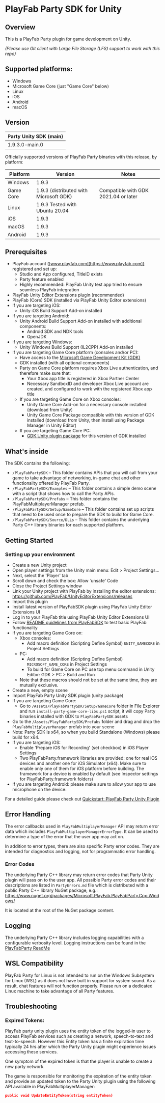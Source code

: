 # PlayFab Party SDK for Unity

## Overview
This is a PlayFab Party plugin for game development on Unity.

_(Please use Git client with Large File Storage (LFS) support to work with this repo)_

## Supported platforms:
- Windows
- Microsoft Game Core (just "Game Core" below)
- Linux
- iOS
- Android
- macOS

## Version
|Party Unity SDK (main)
|-|
|1.9.3.0-main.0

Officially supported versions of PlayFab Party binaries with this release, by platform:

Platform|Version|Notes
|-|-|-|
Windows|1.9.3
Game Core|1.9.3 (distributed with Microsoft GDK)|Compatible with GDK 2021.04 or later
Linux|1.9.3 Tested with Ubuntu 20.04
iOS|1.9.3
macOS|1.9.3
Android|1.9.3

## Prerequisites
- PlayFab account ([www.playfab.com](https://www.playfab.com)) registered and set up:
    - Studio and App configured, TitleID exists
    - Party feature enabled
    - Highly recommended: PlayFab Unity test app tried to ensure seamless PlayFab integration
- PlayFab Unity Editor Extensions plugin (recommended)
- PlayFab (Core) SDK (installed via PlayFab Unity Editor extensions)
- If you are targeting iOS:
    - Unity iOS Build Support Add-on installed
- If you are targeting Android:
    - Unity Android Build Support Add-on installed with additional components:
        - Android SDK and NDK tools
        - OpenJDK
- If you are targeting Windows:
    - Unity Windows Build Support (IL2CPP) Add-on installed
- If you are targeting Game Core platform (consoles and/or PC):
    - Have access to the [Microsoft Game Development Kit (GDK)](http://aka.ms/gdkdl)
    - GDK installed (with all optional components)
    - Party on Game Core platform requires Xbox Live authentication, and therefore make sure that:
        - Your Xbox app title is registered in Xbox Partner Center
        - Necessary SandboxID and developer Xbox Live account are created, and configured to work with the registered Xbox app title
    - If you are targeting Game Core on Xbox consoles:
        - Unity Game Core Add-on for a necessary console installed (download from Unity)
        - Unity Game Core Package compatible with this version of GDK installed (download from Unity, then install using Package Manager in Unity Editor)
    - If you are targeting Game Core PC:
        - [GDK Unity plugin package](https://github.com/microsoft/gdk-unity-package) for this version of GDK installed

## What's inside
The SDK contains the following:
- `/PlayFabPartySDK` – This folder contains APIs that you will call from your game to take advantage of networking, in-game chat and other functionality offered by PlayFab Party.
- `/PlayFabPartySDK/Examples` – This folder contains a simple demo scene with a script that shows how to call the Party APIs.
- `/PlayFabPartySDK/Prefabs` – This folder contains the PlayFabMultiplayerManager prefab.
- `/PlayFabPartySDK/Setup/GameCore` – This folder contains set up scripts that need to be used once to prepare the SDK to build for Game Core.
- `/PlayFabPartySDK/Source/DLLs` – This folder contains the underlying Party C++ library binaries for each supported platform.

## Getting Started
### Setting up your environment
- Create a new Unity project
- Open player settings from the Unity main menu: Edit > Project Settings...
- Next, select the 'Player' tab
- Scroll down and check the box: Allow 'unsafe' Code
- Close the Project Settings window
- Link your Unity project with PlayFab by installing the editor extensions: https://github.com/PlayFab/UnityEditorExtensions/releases
- Import this plugin
- Install latest version of PlayFabSDK plugin using PlayFab Unity Editor Extensions UI
- Log in to your PlayFab title using PlayFab Unity Editor Extensions UI
- Follow [README guidelines from PlayFabSDK](https://github.com/PlayFab/UnitySDK) to test basic PlayFab functionality
- If you are targeting Game Core on:
    - Xbox consoles:
        - Add macro definition (Scripting Define Symbol) `UNITY_GAMECORE` in Project Settings
    - PC:
        - Add macro definition (Scripting Define Symbol) `MICROSOFT_GAME_CORE` in Project Settings
        - To build for Game Core on PC use top menu command in Unity Editor: GDK > PC > Build and Run
    - Note that these macros should not be set at the same time, they are mutually exclusive.
- Create a new, empty scene
- Import PlayFab Party Unity SDK plugin (unity package)
- If you are targeting Game Core: 
    - Go to `/Assets/PlayFabPartySDK/Setup/GameCore` folder in File Explorer and run `install-party-game-core-libs.ps1` script, it will copy Party binaries installed with GDK to `PlayFabPartySDK` assets
- Go to the `/Assets/PlayFabPartySDK/Prefabs` folder and drag and drop the `PlayFabMultiplayerManager` prefab into your scene
- Note: Party SDK is x64, so when you build Standalone (Windows) please build for x64.
- If you are targeting iOS:
    - Enable 'Prepare iOS for Recording' (set checkbox) in iOS Player Settings
    - Two PlayFabParty.framework libraries are provided: one for real iOS devices and another one for iOS Simulator (x64). Make sure to enable only one of them for iOS platform before building. The framework for a device is enabled by default (see Inspector settings for PlayFabParty.framework folders)
- If you are targeting Android: please make sure to allow your app to use microphone on the device.

For a detailed guide please check out [Quickstart: PlayFab Party Unity Plugin](https://docs.microsoft.com/en-us/gaming/playfab/features/multiplayer/networking/party-unity-plugin-quickstart)

## Error Handling
The error callbacks used in `PlayFabMultiplayerManager` API may return error data which includes `PlayFabMultiplayerManagerErrorType`. It can be used to determine a type of the error that the user app may act on.

In addition to error types, there are also specific Party error codes. They are intended for diagnostics and logging, not for programmatic error handling.

### Error Codes
The underlying Party C++ library may return error codes that Party Unity plugin will pass on to the user app. All possible Party error codes and their descriptions are listed in `PartyErrors.md` file which is distributed with a public Party C++ library NuGet package, e.g.:
https://www.nuget.org/packages/Microsoft.PlayFab.PlayFabParty.Cpp.Windows/

It is located at the root of the NuGet package content.

## Logging
The underlying Party C++ library includes logging capabilities with a configurable verbosity level. Logging instructions can be found in the [PlayFabParty ReadMe](https://github.com/PlayFab/PlayFabParty#logging)

## WSL Compatibility

PlayFab Party for Linux is not intended to run on the Windows Subsystem for Linux (WSL) as it does not have built in support for system sound. As a result, chat features will not function properly. Please run on a dedicated Linux machine to take advantage of all Party features.

## Troubleshooting

### Expired Tokens:
PlayFab party unity plugin uses the entity token of the logged-in user to access PlayFab services such as creating a network, speech-to-text and text-to-speech.
However this Entity token has a finite expiration time typically 24 hrs after which the Party Unity plugin might experience issues accessing these services.

One symptom of the expired token is that the player is unable to create a new party network.

The game is responsible for monitoring the expiration of the entity token and provide an updated token to the Party Unity plugin using the following API available in PlayFabMultiplayerManager:
```json
public void UpdateEntityToken(string entityToken)
```
